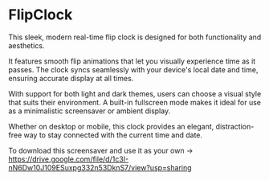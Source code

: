 # FlipClock

This sleek, modern real-time flip clock is designed for both functionality and aesthetics.

It features smooth flip animations that let you visually experience time as it passes. The clock syncs seamlessly with your device's local date and time, ensuring accurate display at all times.

With support for both light and dark themes, users can choose a visual style that suits their environment. A built-in fullscreen mode makes it ideal for use as a minimalistic screensaver or ambient display.

Whether on desktop or mobile, this clock provides an elegant, distraction-free way to stay connected with the current time and date.

To download this screensaver and use it as your own -> https://drive.google.com/file/d/1c3I-nN6Dw10J109ESuxpg332n53DknS7/view?usp=sharing
